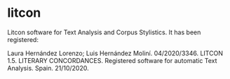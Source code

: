# litcon

Litcon software for Text Analysis and Corpus Stylistics. It has been registered:

Laura Hernández Lorenzo; Luis Hernández Moliní. 04/2020/3346. LITCON 1.5. LITERARY CONCORDANCES. Registered software for automatic Text Analysis. Spain. 21/10/2020.
